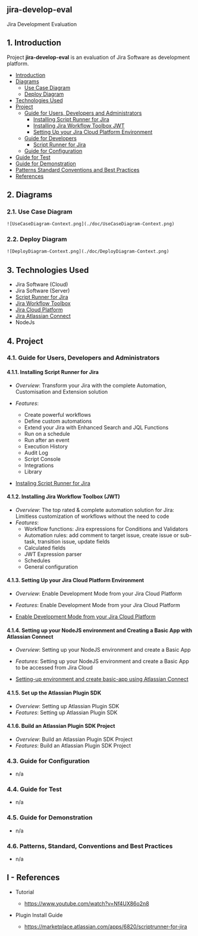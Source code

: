 ## jira-develop-eval
Jira Development Evaluation

## 1. Introduction

Project **jira-develop-eval** is an evaluation of Jira Software as development platform.

* [Introduction](#1-introduction)
* [Diagrams](#2-Diagrams)
  * [Use Case Diagram](#21-Use-Case-Diagram)
  * [Deploy Diagram](#22-Deploy-Diagram)
* [Technologies Used](#3-Technologies-Used)
* [Project](#4-Project)
  * [Guide for Users, Developers and Administrators](#41-Guide-for-Users---Developers-and-Administrators)
    * [Installing Script Runner for Jira](#411-Installing-Script-Runner-for-Jira)
	* [Installing Jira Workflow Toolbox JWT](#412-installing-jira-workflow-toolbox-jwt)
    * [Setting Up your Jira Cloud Platform Environment](#413-setting-up-your-jira-cloud-platform-environment)
  * [Guide for Developers](#42-Guide-for-Developers)
    * [Script Runner for Jira](#421-Script-Runner-for-Jira)
  * [Guide for Configuration](#43-Guide-for-Configuration)
* [Guide for Test](#44-Guide-for-Test)
* [Guide for Demonstration](#45-Guide-for-Demonstration)
* [Patterns Standard Conventions and Best Practices](#46-Patterns-Standard-Conventions-and-Best-Practices)
* [References](#i---references)

## 2. Diagrams

### 2.1. Use Case Diagram

```cmd
![UseCaseDiagram-Context.png](./doc/UseCaseDiagram-Context.png) 
```

### 2.2. Deploy Diagram

```cmd
![DeployDiagram-Context.png](./doc/DeployDiagram-Context.png) 
```


## 3. Technologies Used
* Jira Software (Cloud)
* Jira Software (Server)
* [Script Runner for Jira](https://marketplace.atlassian.com/apps/6820/scriptrunner-for-jira)
* [Jira Workflow Toolbox](https://marketplace.atlassian.com/apps/29496/jira-workflow-toolbox)
* [Jira Cloud Platform](https://developer.atlassian.com/cloud/jira/platform/getting-started/)
* [Jira Atlassian Connect](https://developer.atlassian.com/cloud/jira/platform/integrating-with-jira-cloud/)
* NodeJs

## 4. Project

### 4.1. Guide for Users, Developers and Administrators

#### 4.1.1. Installing Script Runner for Jira

* *Overview*: Transform your Jira with the complete Automation, Customisation and Extension solution
* *Features*: 
  * Create powerful workflows
  * Define custom automations
  * Extend your Jira with Enhanced Search and JQL Functions
  * Run on a schedule
  * Run after an event
  * Execution History
  * Audit Log
  * Script Console
  * Integrations
  * Library

* [Instaling Script Runner for Jira](./doc/install-script-runner-for-jira-cloud.md)

#### 4.1.2. Installing Jira Workflow Toolbox (JWT)

* *Overview*: The top rated & complete automation solution for Jira: Limitless customization of workflows without the need to code
* *Features*: 
  * Workflow functions: Jira expressions for Conditions and Validators
  * Automation rules: add comment to target issue, create issue or sub-task, transition issue, update fields
  * Calculated fields
  * JWT Expression parser
  * Schedules
  * General configuration


#### 4.1.3. Setting Up your Jira Cloud Platform Environment

* *Overview*: Enable Development Mode from your Jira Cloud Platform
* *Features*: Enable Development Mode from your Jira Cloud Platform

* [Enable Development Mode from your Jira Cloud Platform](https://developer.atlassian.com/cloud/jira/platform/getting-started/)

#### 4.1.4. Setting up your NodeJS environment and Creating a Basic App with Atlassian Connect

* *Overview*: Setting up your NodeJS environment and create a Basic App
* *Features*: Setting up your NodeJS environment and create a Basic App to be accessed from Jira Cloud

* [Setting-up environment and create basic-app using Atlassian Connect](./doc/setting-up-environment-and-create-basic-app-using-atlassian-connect.md)


#### 4.1.5. Set up the Atlassian Plugin SDK

* *Overview*: Setting up Atlassian Plugin SDK
* *Features*: Setting up Atlassian Plugin SDK

#### 4.1.6. Build an Atlassian Plugin SDK Project

* *Overview*: Build an Atlassian Plugin SDK Project
* *Features*: Build an Atlassian Plugin SDK Project



### 4.3. Guide for Configuration

* n/a

### 4.4. Guide for Test

* n/a

### 4.5. Guide for Demonstration

* n/a

### 4.6. Patterns, Standard, Conventions and Best Practices

* n/a


## I - References

* Tutorial
  * https://www.youtube.com/watch?v=Nf4UX86o2n8

* Plugin Install Guide
  * https://marketplace.atlassian.com/apps/6820/scriptrunner-for-jira

